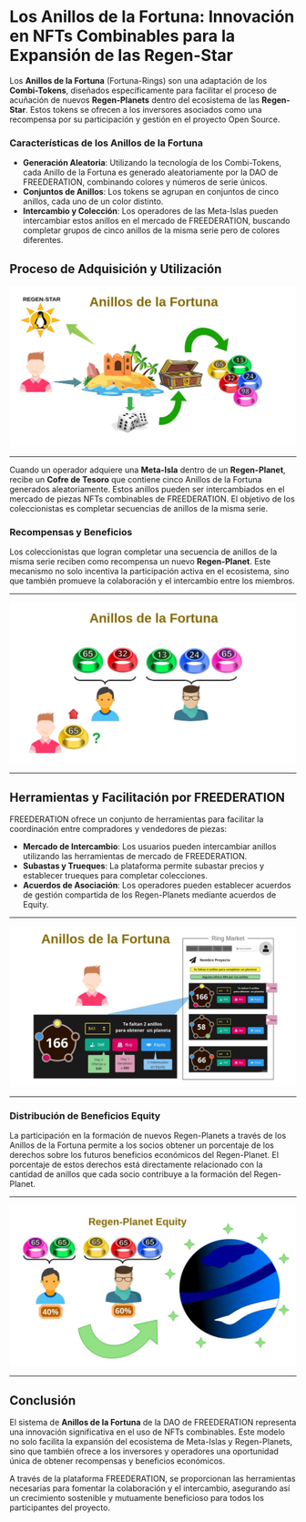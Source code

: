 # Los Anillos de la Fortuna: Innovación en NFTs Combinables para la Expansión de las Regen-Star

Los **Anillos de la Fortuna** (Fortuna-Rings) son una adaptación de los **Combi-Tokens**, diseñados específicamente para facilitar el proceso de acuñación de nuevos **Regen-Planets** dentro del ecosistema de las **Regen-Star**. Estos tokens se ofrecen a los inversores asociados como una recompensa por su participación y gestión en el proyecto Open Source.

### Características de los Anillos de la Fortuna

- **Generación Aleatoria**: Utilizando la tecnología de los Combi-Tokens, cada Anillo de la Fortuna es generado aleatoriamente por la DAO de FREEDERATION, combinando colores y números de serie únicos.
- **Conjuntos de Anillos**: Los tokens se agrupan en conjuntos de cinco anillos, cada uno de un color distinto.
- **Intercambio y Colección**: Los operadores de las Meta-Islas pueden intercambiar estos anillos en el mercado de FREEDERATION, buscando completar grupos de cinco anillos de la misma serie pero de colores diferentes.

## Proceso de Adquisición y Utilización
![Fortuna Rings from Meta-Island](../img/fortuna_rings_metaisland.jpg)
___
Cuando un operador adquiere una **Meta-Isla** dentro de un **Regen-Planet**, recibe un **Cofre de Tesoro** que contiene cinco Anillos de la Fortuna generados aleatoriamente. Estos anillos pueden ser intercambiados en el mercado de piezas NFTs combinables de FREEDERATION. El objetivo de los coleccionistas es completar secuencias de anillos de la misma serie.

### Recompensas y Beneficios

Los coleccionistas que logran completar una secuencia de anillos de la misma serie reciben como recompensa un nuevo **Regen-Planet**. Este mecanismo no solo incentiva la participación activa en el ecosistema, sino que también promueve la colaboración y el intercambio entre los miembros.
___
![Fortuna Rings Exchange](../img/fortuna_rings_exchange.jpg)
___

## Herramientas y Facilitación por FREEDERATION

FREEDERATION ofrece un conjunto de herramientas para facilitar la coordinación entre compradores y vendedores de piezas:
- **Mercado de Intercambio**: Los usuarios pueden intercambiar anillos utilizando las herramientas de mercado de FREEDERATION.
- **Subastas y Trueques**: La plataforma permite subastar precios y establecer trueques para completar colecciones.
- **Acuerdos de Asociación**: Los operadores pueden establecer acuerdos de gestión compartida de los Regen-Planets mediante acuerdos de Equity.
___
![Fortuna Rings Market Tools](../img/fortuna_rings_market_tools.jpg)
___

### Distribución de Beneficios Equity

La participación en la formación de nuevos Regen-Planets a través de los Anillos de la Fortuna permite a los socios obtener un porcentaje de los derechos sobre los futuros beneficios económicos del Regen-Planet. El porcentaje de estos derechos está directamente relacionado con la cantidad de anillos que cada socio contribuye a la formación del Regen-Planet.
___
![Fortuna Rings Regen-Planet](../img/fortuna_rings_equity.jpg)
___


## Conclusión
El sistema de **Anillos de la Fortuna** de la DAO de FREEDERATION representa una innovación significativa en el uso de NFTs combinables. Este modelo no solo facilita la expansión del ecosistema de Meta-Islas y Regen-Planets, sino que también ofrece a los inversores y operadores una oportunidad única de obtener recompensas y beneficios económicos.

A través de la plataforma FREEDERATION, se proporcionan las herramientas necesarias para fomentar la colaboración y el intercambio, asegurando así un crecimiento sostenible y mutuamente beneficioso para todos los participantes del proyecto.